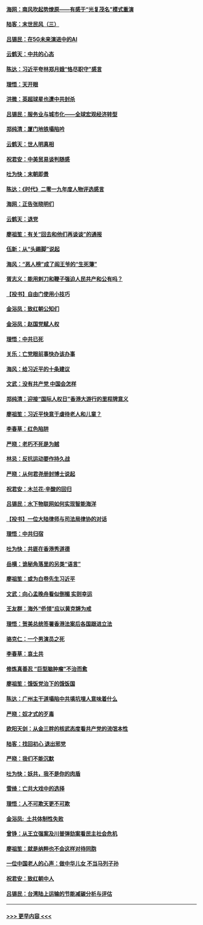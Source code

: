#### [海网：南风吹起势燎原——有感于“光复茂名”模式重演](../pages/nsc993/n11732308.md?t=12192201) 
#### [陆客：末世民风（三）](../pages/nsc993/n11732211.md?t=12192201) 
#### [吕锡民：在5G未来演进中的AI](../pages/nsc993/n11730010.md?t=12192201) 
#### [云鹤天：中共的心态](../pages/nsc993/n11729906.md?t=12192201) 
#### [陈达：习近平夸林郑月娥“恪尽职守”感言](../pages/nsc993/n11729881.md?t=12192201) 
#### [理悟：天开眼](../pages/nsc993/n11729699.md?t=12192201) 
#### [洪微：英超球星也遭中共封杀](../pages/nsc993/n11727243.md?t=12192201) 
#### [吕锡民：服务业与城市化——全球宏观经济转型](../pages/nsc993/n11725845.md?t=12192201) 
#### [郑纯清：厦门地铁塌陷吟](../pages/nsc993/n11725813.md?t=12192201) 
#### [云鹤天：世人明真相](../pages/nsc993/n11725621.md?t=12192201) 
#### [祝君安：中美贸易谈判随感](../pages/nsc993/n11725609.md?t=12192201) 
#### [吐为快：末朝即景](../pages/nsc993/n11723365.md?t=12192201) 
#### [陈达：《时代》二零一九年度人物评选感言](../pages/nsc993/n11723337.md?t=12192201) 
#### [海网：正告张晓明们](../pages/nsc993/n11723228.md?t=12192201) 
#### [云鹤天：退党](../pages/nsc993/n11723056.md?t=12192201) 
#### [廖祖笙：有关“回去和他们再谈谈”的通报](../pages/nsc993/n11722442.md?t=12192201) 
#### [伍新：从“头踢脚”说起](../pages/nsc993/n11722429.md?t=12192201) 
#### [海风：“恶人榜”成了阎王爷的“生死簿”](../pages/nsc993/n11722272.md?t=12192201) 
#### [胥志义：能用剌刀和鞭子强迫人民共产和公有吗？](../pages/nsc993/n11720569.md?t=12192201) 
#### [【投书】自由门使用小技巧](../pages/nsc993/n11720180.md?t=12192201) 
#### [金浴凤：致红朝公知们](../pages/nsc993/n11720563.md?t=12192201) 
#### [金浴凤：赵国党赋人权](../pages/nsc993/n11720533.md?t=12192201) 
#### [理悟：中共已死](../pages/nsc993/n11720233.md?t=12192201) 
#### [关乐：亡党眼前事快办该办事](../pages/nsc993/n11719160.md?t=12192201) 
#### [海风：给习近平的十条建议](../pages/nsc993/n11717616.md?t=12192201) 
#### [文武：没有共产党 中国会怎样](../pages/nsc993/n11717584.md?t=12192201) 
#### [郑纯清：迎接“国际人权日”香港大游行的里程牌意义](../pages/nsc993/n11717417.md?t=12192201) 
#### [廖祖笙：习近平快意于虐待老人和儿童？](../pages/nsc993/n11715313.md?t=12192201) 
#### [李春草：红色陷阱](../pages/nsc993/n11715029.md?t=12192201) 
#### [严晓：老朽不死是为贼](../pages/nsc993/n11712910.md?t=12192201) 
#### [林忌：反抗运动要作持久战](../pages/nsc993/n11712623.md?t=12192201) 
#### [严晓：从何君尧册封博士说起](../pages/nsc993/n11712465.md?t=12192201) 
#### [祝君安：木兰花·辛酸的回归](../pages/nsc993/n11712381.md?t=12192201) 
#### [吕锡民：水下物联网如何实现智能海洋](../pages/nsc993/n11711158.md?t=12192201) 
#### [【投书】一位大陆律师与司法局律协的对话](../pages/nsc993/n11709675.md?t=12192201) 
#### [理悟：中共归宿](../pages/nsc993/n11710059.md?t=12192201) 
#### [吐为快：共匪在香港秀道德](../pages/nsc993/n11709979.md?t=12192201) 
#### [岳横：诡秘角落里的另类“语言”](../pages/nsc993/n11709792.md?t=12192201) 
#### [廖祖笙：或为白卷先生习近平](../pages/nsc993/n11708330.md?t=12192201) 
#### [文武：向心孟晚舟看似倒楣 实则幸运](../pages/nsc993/n11708236.md?t=12192201) 
#### [王友群：海外“侨领”应以黄克锵为戒](../pages/nsc993/n11706176.md?t=12192201) 
#### [理悟：贺美总统签署香港法案后各国跟进立法](../pages/nsc993/n11706853.md?t=12192201) 
#### [骆克仁：一个男演员之死](../pages/nsc993/n11706677.md?t=12192201) 
#### [李春草：哀土共](../pages/nsc993/n11706255.md?t=12192201) 
#### [修炼真善忍 “巨型脑肿瘤”不治而愈](../pages/nsc993/n11705340.md?t=12192201) 
#### [廖祖笙：饿饭党治下的饿饭国](../pages/nsc993/n11705085.md?t=12192201) 
#### [陈达：广州主干道塌陷中共填坑埋人意味着什么](../pages/nsc993/n11705046.md?t=12192201) 
#### [严晓：奴才式的歹毒](../pages/nsc993/n11704826.md?t=12192201) 
#### [欧阳天剑：从金三胖的核武态度看共产党的流氓本性](../pages/nsc993/n11702238.md?t=12192201) 
#### [陆客：找回初心 退出邪党](../pages/nsc993/n11702213.md?t=12192201) 
#### [严晓：我们不能沉默](../pages/nsc993/n11702110.md?t=12192201) 
#### [吐为快：妖共，我不是你的肉盾](../pages/nsc993/n11701366.md?t=12192201) 
#### [雪绮：亡共大戏中的选择](../pages/nsc993/n11699922.md?t=12192201) 
#### [理悟：人不可欺天更不可欺](../pages/nsc993/n11699657.md?t=12192201) 
#### [金浴凤:  土共体制性失败](../pages/nsc993/n11699361.md?t=12192201) 
#### [曾铮：从王立强案及川普弹劾案看民主社会危机](../pages/nsc993/n11699318.md?t=12192201) 
#### [廖祖笙：就是纳粹也不会这样对待同胞](../pages/nsc993/n11697658.md?t=12192201) 
#### [一位中国老人的心声：做中华儿女 不当马列子孙](../pages/nsc993/n11697525.md?t=12192201) 
#### [祝君安：致红朝中人](../pages/nsc993/n11697518.md?t=12192201) 
#### [吕锡民：台湾陆上运输的节能减碳分析与评估](../pages/nsc993/n11694983.md?t=12192201) 

----
#### [ >>> 更早内容 <<< ](../indexes/nsc993-earlier.md)
